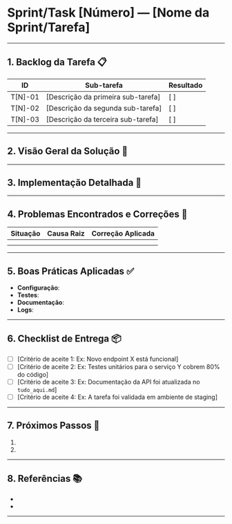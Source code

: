# Sprint/Task [Número] — [Nome da Sprint/Tarefa]

<!-- Este parágrafo inicial deve contextualizar a tarefa. Qual o seu objetivo principal? Qual problema ela resolve? Ele serve como a introdução oficial da documentação da tarefa. -->

---

## 1. Backlog da Tarefa 📋

| ID | Sub-tarefa | Resultado |
| --- | --- | --- |
| T[N]-01 | [Descrição da primeira sub-tarefa] | [ ] |
| T[N]-02 | [Descrição da segunda sub-tarefa] | [ ] |
| T[N]-03 | [Descrição da terceira sub-tarefa] | [ ] |

---

## 2. Visão Geral da Solução 🚀

<!-- Descreva a solução de alto nível. Qual é a abordagem arquitetural? Quais componentes principais serão criados ou modificados? Mantenha o texto conciso e focado no "o quê" e no "porquê". -->

---

## 3. Implementação Detalhada 🧱

<!-- Detalhe os componentes técnicos. 
- **Estrutura de Código**: Quais arquivos/módulos serão afetados?
- **Fluxo de Execução**: Descreva o fluxo de dados ou de execução, se aplicável.
- **Novas Dependências**: Liste quaisquer novas bibliotecas ou dependências externas. -->

---

## 4. Problemas Encontrados e Correções 🔧

<!-- Esta é uma das seções mais importantes para o aprendizado contínuo. Documente os desafios, os erros e como foram solucionados. -->

| Situação | Causa Raiz | Correção Aplicada |
| --- | --- | --- |
| <!-- Ex: "Erro de importação ao rodar o agente" --> | <!-- Ex: "Estrutura de pastas incorreta" --> | <!-- Ex: "Adicionado `__init__.py` e ajustado o `sys.path`" --> |
| | | |

---

## 5. Boas Práticas Aplicadas ✅

<!-- Liste as boas práticas (de código, documentação, testes) que foram seguidas ou implementadas nesta tarefa. Conecte com os padrões do projeto. -->

- **Configuração**: 
- **Testes**: 
- **Documentação**: 
- **Logs**: 

---

## 6. Checklist de Entrega 📦

<!-- Defina o que significa "concluído" para esta tarefa. Os itens devem ser verificáveis. -->

- [ ] [Critério de aceite 1: Ex: Novo endpoint X está funcional]
- [ ] [Critério de aceite 2: Ex: Testes unitários para o serviço Y cobrem 80% do código]
- [ ] [Critério de aceite 3: Ex: Documentação da API foi atualizada no `tudo_aqui.md`]
- [ ] [Critério de aceite 4: Ex: A tarefa foi validada em ambiente de staging]

---

## 7. Próximos Passos 🔮

<!-- O que essa tarefa desbloqueia? Quais são as próximas etapas lógicas ou ideias que surgiram durante a implementação? Isso alimenta o backlog futuro. -->

1. 
2. 

---

## 8. Referências 📚

<!-- Liste links para documentos, tutoriais ou outros recursos que foram importantes para a execução da tarefa. -->

- 
- 

---

<!-- Adicione um comentário final sobre o status da tarefa. Ex: "Tarefa concluída. A funcionalidade X está pronta para ser integrada." -->
